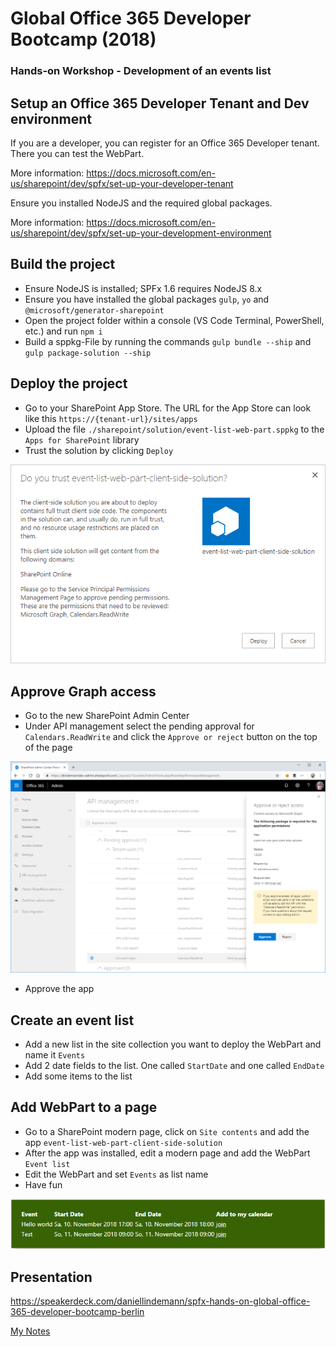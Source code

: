 # Global Office 365 Developer Bootcamp (2018)
### Hands-on Workshop - Development of an events list

## Setup an Office 365 Developer Tenant and Dev environment
If you are a developer, you can register for an Office 365 Developer tenant. There you can test the WebPart.

More information: https://docs.microsoft.com/en-us/sharepoint/dev/spfx/set-up-your-developer-tenant

Ensure you installed NodeJS and the required global packages.

More information: https://docs.microsoft.com/en-us/sharepoint/dev/spfx/set-up-your-development-environment

## Build the project
- Ensure NodeJS is installed; SPFx 1.6 requires NodeJS 8.x
- Ensure you have installed the global packages `gulp`, `yo` and `@microsoft/generator-sharepoint`
- Open the project folder within a console (VS Code Terminal, PowerShell, etc.) and run `npm i`
- Build a sppkg-File by running the commands `gulp bundle --ship` and `gulp package-solution --ship`

## Deploy the project
- Go to your SharePoint App Store. The URL for the App Store can look like this `https://{tenant-url}/sites/apps`
- Upload the file `./sharepoint/solution/event-list-web-part.sppkg` to the `Apps for SharePoint` library
- Trust the solution by clicking `Deploy`

![trust solution](./assets/05_trustapp.png)

## Approve Graph access
- Go to the new SharePoint Admin Center
- Under API management select the pending approval for `Calendars.ReadWrite` and click the `Approve or reject` button on the top of the page

![trust solution](./assets/06_approve_graph.png)

- Approve the app

## Create an event list
- Add a new list in the site collection you want to deploy the WebPart and name it `Events`
- Add 2 date fields to the list. One called `StartDate` and one called `EndDate`
- Add some items to the list

## Add WebPart to a page
- Go to a SharePoint modern page, click on `Site contents` and add the app `event-list-web-part-client-side-solution`
- After the app was installed, edit a modern page and add the WebPart `Event list`
- Edit the WebPart and set `Events` as list name
- Have fun

![WebPart](./assets/07_webpart.png)


## Presentation
<script async class="speakerdeck-embed" data-id="6baf61648658427090d7b7645c34d656" data-ratio="1.77777777777778" src="//speakerdeck.com/assets/embed.js"></script>
https://speakerdeck.com/daniellindemann/spfx-hands-on-global-office-365-developer-bootcamp-berlin

[My Notes](./notes.md)
